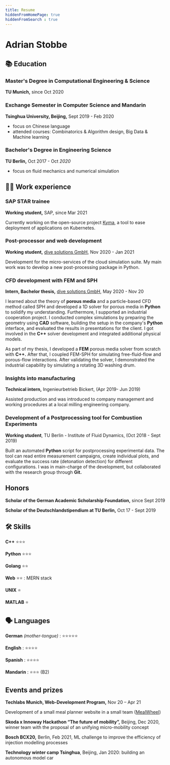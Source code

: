 ```yaml
---
title: Resume
hiddenFromHomePage: true
hiddenFromSearch : true
---
```


# Adrian Stobbe
## 📚 Education

### Master's Degree in Computational Engineering & Science

**TU Munich,** since Oct 2020

### Exchange Semester in Computer Science and Mandarin

**Tsinghua University, Beijing,** Sept 2019 - Feb 2020

- focus on Chinese language
- attended courses: Combinatorics & Algorithm design, Big Data & Machine learning

### Bachelor's Degree in Engineering Science

**TU Berlin,** Oct 2017 - Oct _2020_

- focus on fluid mechanics and numerical simulation

## 👨‍💻 Work experience
### SAP STAR trainee
**Working student,** SAP, since Mar 2021

Currently working on the open-source project [Kyma](https://kyma-project.io/), a tool to ease deployment of applications on Kubernetes.
### Post-processor and web development
**Working student,** [dive solutions GmbH](https://www.dive-solutions.de/), Nov 2020 - Jan 2021

Development for the micro-services of the cloud simulation suite. My main work was to develop a new post-processing package in Python.

### CFD development with FEM and SPH

**Intern, Bachelor thesis,** [dive solutions GmbH](https://www.dive-solutions.de/), May 2020 - Nov 20

I learned about the theory of **porous media** and a particle-based CFD method called SPH and developed a 1D solver for porous media in **Python** to solidify my understanding. Furthermore, I supported an industrial cooperation project. I conducted complex simulations by preparing the geometry using **CAD** software, building the setup in the company's **Python** interface, and evaluated the results in presentations for the client. I got involved in the **C++** solver development and integrated additional physical models.

As part of my thesis, I developed a **FEM** porous media solver from scratch with **C++.** After that, I coupled FEM-SPH for simulating free-fluid-flow and porous-flow interactions. After validating the solver, I demonstrated the industrial capability by simulating a rotating 3D washing drum.

### Insights into manufacturing

**Technical intern,** Ingenieurbetrieb Bickert, (Apr 2019- Jun 2019)

Assisted production and was introduced to company management and working procedures at a local milling engineering company.

### Development of a Postprocessing tool for Combustion Experiments

**Working student**, TU Berlin - Institute of Fluid Dynamics, (Oct 2018 - Sept 2019)

Built an automated **Python** script for postprocessing experimental data. The tool can read entire measurement campaigns, create individual plots, and evaluate the success rate (detonation detection) for different configurations. I was in main-charge of the development, but collaborated with the research group through **Git.**

## Honors

**Scholar of the German Academic Scholarship Foundation,** since Sept 2019

**Scholar of the Deutschlandstipendium at TU Berlin,** Oct 17 - Sept 2019
## 🛠 Skills

**C++** ⭐️⭐️⭐️

**Python** ⭐️⭐️⭐️

**Golang** ⭐️⭐️
  
**Web** ⭐️⭐️️  : MERN stack
  
**UNIX** ⭐️

**MATLAB** ⭐️
## 🗣 Languages

**German** _(mother-tongue)_ : ⭐️⭐️⭐️⭐️⭐️

**English** : ⭐️⭐️⭐️⭐️

**Spanish** : ⭐️⭐️⭐️⭐️

**Mandarin** : ⭐️⭐️⭐️ (B2)

## Events and prizes
**Techlabs Munich, Web-Development Program,** Nov 20 – Apr 21

Development of a small meal planner website in a small team ([MealWheel](https://github.com/elchead/mealwheel))

**Skoda x Innoway Hackathon “The future of mobility”,** Beijing, Dec 2020, winner team with the proposal of an unifying micro-mobility concept

**Bosch BCX20,** Berlin, Feb 2021, ML challenge to improve the efficiency of injection modelling processes

**Technology winter camp Tsinghua**, Beijing, Jan 2020: building an autonomous model car


<!-- Link projects -->

